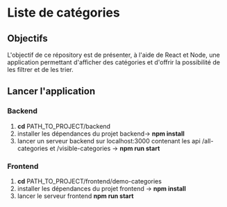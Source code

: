 # Liste de catégories

## Objectifs

L'objectif de ce répository est de présenter, à l'aide de React et Node, une application permettant d'afficher des catégories et d'offrir la possibilité de les filtrer et de les trier.

## Lancer l'application

### Backend

1. **cd** PATH_TO_PROJECT/backend
2. installer les dépendances du projet backend-> **npm install**
3. lancer un serveur backend sur localhost:3000 contenant les api /all-categories et /visible-categories -> **npm run start**

### Frontend

1. **cd** PATH_TO_PROJECT/frontend/demo-categories
2. installer les dépendances du projet frontend -> **npm install**
3. lancer le serveur frontend **npm run start**
